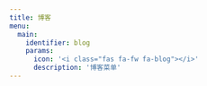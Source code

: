 ```yaml
---
title: 博客
menu:
  main:
    identifier: blog
    params:
      icon: '<i class="fas fa-fw fa-blog"></i>'
      description: '博客菜单'
---
```

